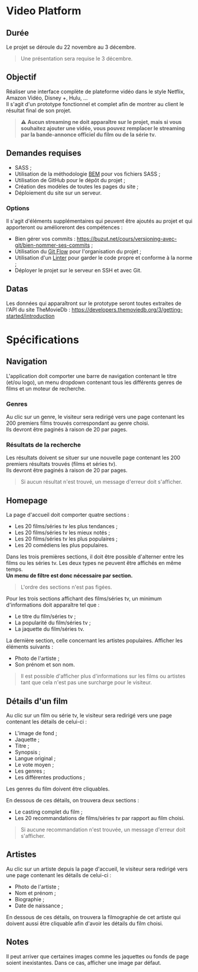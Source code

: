 # Video Platform

## Durée

Le projet se déroule du 22 novembre au 3 décembre.  
> Une présentation sera requise le 3 décembre.

## Objectif

Réaliser une interface complète de plateforme vidéo dans le style Netflix, Amazon Vidéo, Disney +, Hulu, ...  
Il s'agit d'un prototype fonctionnel et complet afin de montrer au client le résultat final de son projet.

> :warning: **Aucun streaming ne doit apparaître sur le projet, mais si vous souhaitez ajouter une vidéo, 
> vous pouvez remplacer le streaming par la bande-annonce officiel du film ou de la série tv.**

## Demandes requises

* SASS ;
* Utilisation de la méthodologie [BEM](https://fr.wikipedia.org/wiki/BEM) pour vos fichiers SASS ;
* Utilisation de GitHub pour le dépôt du projet ;
* Création des modèles de toutes les pages du site ;
* Déploiement du site sur un serveur.

### Options

Il s'agit d'éléments supplémentaires qui peuvent être ajoutés au projet et qui apporteront ou amélioreront des compétences :

* Bien gérer vos commits : https://buzut.net/cours/versioning-avec-git/bien-nommer-ses-commits ;
* Utilisation du [Git Flow](https://grafikart.fr/tutoriels/git-flow-742) pour l'organisation du projet ;
* Utilisation d'un [Linter](https://mindsers.blog/fr/post/linting-good-practices/) pour garder le code propre et conforme à la norme ;
* Déployer le projet sur le serveur en SSH et avec Git.

## Datas

Les données qui apparaîtront sur le prototype seront toutes extraites de l'API du site TheMovieDb : https://developers.themoviedb.org/3/getting-started/introduction

# Spécifications

## Navigation

L'application doit comporter une barre de navigation contenant le titre (et/ou logo), un menu dropdown contenant tous les
différents genres de films et un moteur de recherche.

### Genres

Au clic sur un genre, le visiteur sera redirigé vers une page contenant les 200 premiers films trouvés correspondant au genre choisi.  
Ils devront être paginés à raison de 20 par pages.

### Résultats de la recherche

Les résultats doivent se situer sur une nouvelle page contenant les 200 premiers résultats trouvés (films et séries tv).  
Ils devront être paginés à raison de 20 par pages.

> Si aucun résultat n'est trouvé, un message d'erreur doit s'afficher.

## Homepage

La page d'accueil doit comporter quatre sections :  

* Les 20 films/séries tv les plus tendances ;
* Les 20 films/séries tv les mieux notés ;
* Les 20 films/séries tv les plus populaires ;
* Les 20 comédiens les plus populaires.

Dans les trois premières sections, il doit être possible d'alterner entre les films ou les séries tv. Les deux types ne
peuvent être affichés en même temps.  
**Un menu de filtre est donc nécessaire par section.**

> L'ordre des sections n'est pas figées.

Pour les trois sections affichant des films/séries tv, un minimum d'informations doit apparaître tel que :

* Le titre du film/séries tv ;
* La popularité du film/séries tv ;
* La jaquette du film/séries tv.

La dernière section, celle concernant les artistes populaires. Afficher les éléments suivants :

* Photo de l'artiste ;
* Son prénom et son nom.

> Il est possible d'afficher plus d'informations sur les films ou artistes tant que cela n'est pas une surcharge 
> pour le visiteur.

## Détails d'un film

Au clic sur un film ou série tv, le visiteur sera redirigé vers une page contenant les détails de celui-ci :

* L'image de fond ;
* Jaquette ;
* Titre ;
* Synopsis ;
* Langue original ;
* Le vote moyen ;
* Les genres ;
* Les différentes productions ;

Les genres du film doivent être cliquables. 

En dessous de ces détails, on trouvera deux sections :
* Le casting complet du film ;
* Les 20 recommandations de films/séries tv par rapport au film choisi.

> Si aucune recommandation n'est trouvée, un message d'erreur doit s'afficher.

## Artistes

Au clic sur un artiste depuis la page d'accueil, le visiteur sera redirigé vers une page contenant les détails de celui-ci :

* Photo de l'artiste ;
* Nom et prénom ;
* Biographie ;
* Date de naissance ;

En dessous de ces détails, on trouvera la filmographie de cet artiste qui doivent aussi être cliquable afin d'avoir 
les détails du film choisi.

## Notes

Il peut arriver que certaines images comme les jaquettes ou fonds de page soient inexistantes. Dans ce cas, afficher 
une image par défaut. 
